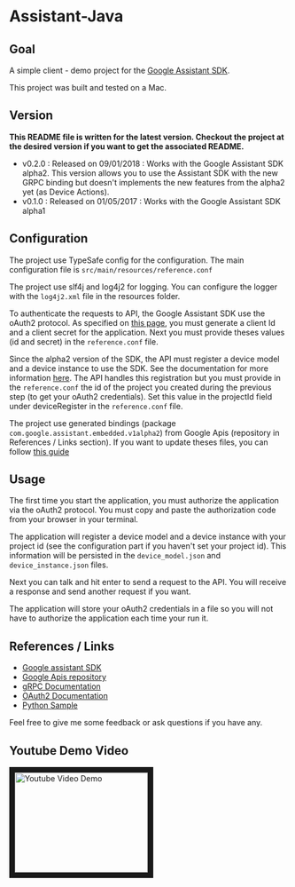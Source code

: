 # Assistant-Java

## Goal

A simple client - demo project  for the [Google Assistant SDK](https://developers.google.com/assistant/sdk/).

This project was built and tested on a Mac.

## Version
**This README file is written for the latest version. Checkout the project at the desired version if you want to get the
associated README.** 

- v0.2.0 : Released on 09/01/2018 : Works with the Google Assistant SDK alpha2. This version allows you to use the Assistant SDK with the new GRPC binding but doesn't implements the new features from the alpha2 yet (as Device Actions). 
- v0.1.0 : Released on 01/05/2017 : Works with the Google Assistant SDK alpha1

## Configuration

The project use TypeSafe config for the configuration. The main configuration file is `src/main/resources/reference.conf`

The project use slf4j and log4j2 for logging. You can configure the logger with the `log4j2.xml` file in the resources folder.

To authenticate the requests to API, the Google Assistant SDK use the oAuth2 protocol.
As specified on [this page](https://developers.google.com/assistant/sdk/prototype/getting-started-other-platforms/config-dev-project-and-account),
you must generate a client Id and a client secret for the application.
Next you must provide theses values (id and secret) in the `reference.conf` file.

Since the alpha2 version of the SDK, the API must register a device model and a device instance to use the SDK. See the documentation for more information [here](https://developers.google.com/assistant/sdk/reference/device-registration/register-device-manual). The API handles this registration but you must provide in the `reference.conf` the id of the project you created during the previous step (to get your oAuth2 credentials). Set this value in the projectId field under deviceRegister in the `reference.conf` file.


The project use generated bindings (package `com.google.assistant.embedded.v1alpha2`) from Google Apis (repository in References / Links section). If you want to update theses files,
you can follow [this guide](https://developers.google.com/assistant/sdk/prototype/getting-started-other-platforms/integrate#generate_the_grpc_bindings_for_your_language)

## Usage

The first time you start the application, you must authorize the application via the oAuth2 protocol.
You must copy and paste the authorization code from your browser in your terminal.

The application will register a device model and a device instance with your project id (see the configuration part if you haven't set your project id). This information will be persisted in the `device_model.json` and `device_instance.json` files.

Next you can talk and hit enter to send a request to the API. You will receive a response and send another request if you want.

The application will store your oAuth2 credentials in a file so you will not have to authorize the application each time your run it.

## References / Links

- [Google assistant SDK](https://developers.google.com/assistant/sdk/)
- [Google Apis repository](https://github.com/googleapis/googleapis)
- [gRPC Documentation](http://www.grpc.io/docs/)
- [OAuth2 Documentation](https://developers.google.com/identity/protocols/OAuth2InstalledApp)
- [Python Sample](https://github.com/googlesamples/assistant-sdk-python)

Feel free to give me some feedback or ask questions if you have any.

## Youtube Demo Video
<a href="http://www.youtube.com/watch?feature=player_embedded&v=vTgU9PpZwso" target="_blank"><img src="http://img.youtube.com/vi/vTgU9PpZwso/0.jpg" alt="Youtube Video Demo" width="240" height="180" border="10" /></a>
